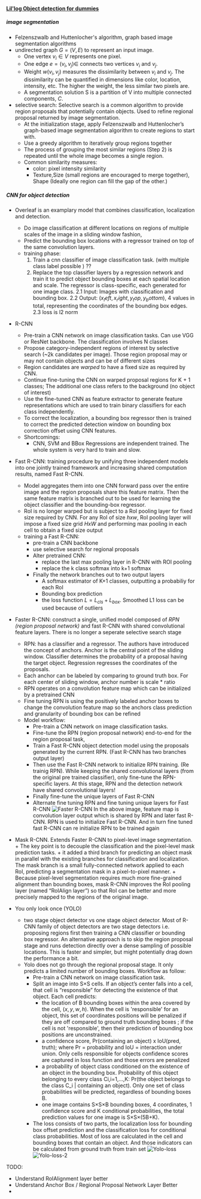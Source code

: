 #### [Lil'log Object detection for dummies](https://lilianweng.github.io/lil-log/2017/10/29/object-recognition-for-dummies-part-1.html)
##### image segmentation
- Felzenszwalb and Huttenlocher's algorithm, graph based image segmentation algorithms
- undirected graph $G=(V,E)$ to represent an input image. 
    + One vertex $v_{i} \in V$ represents one pixel. 
    + One edge $e=(v_i,v_j)\in$ connects two vertices $v_i$ and $v_j$. 
    + Weight $w(v_i,v_j)$ measures the dissimilarity between $v_i$ and $v_j$. The dissimilarity can be quantified in dimensions like color, location, intensity, etc. The higher the weight, the less similar two pixels are. 
    + A segmentation solution S is a partition of V into multiple connected components, ${C}$.
- selective search: Selective search is a common algorithm to provide region proposals that potentially contain objects. Used to refine regional proposal returned by image segmentation.
    + At the initialization stage, apply Felzenszwalb and Huttenlocher’s graph-based image segmentation algorithm to create regions to start with.
    + Use a greedy algorithm to iteratively group regions together
    + The process of grouping the most similar regions (Step 2) is repeated until the whole image becomes a single region.
    + Common similarity measures: 
        * color: pixel intensity similarity
        * Texture,Size (small regions are encouraged to merge together), Shape (Ideally one region can fill the gap of the other.)
##### CNN for object detection 
- Overleaf is an examplary model that combines classification, localization and detection.
    + Do image classification at different locations on regions of multiple scales of the image in a sliding window fashion, 
    + Predict the bounding box locations with a regressor trained on top of the same convolution layers.
    + training phase:
        1. Train a cnn classifier of image classification task. (with multiple class label possible ) ??
        2. Replace the top classifier layers by a regression network and train it to predict object bounding boxes at each spatial location and scale. The regressor is class-specific, each generated for one image class.
            2.1 Input: Images with classification and bounding box.
            2.2 Output: $(x_left,x_right,y_top,y_bottom)$, 4 values in total, representing the coordinates of the bounding box edges.  
            2.3 loss is l2 norm 

- R-CNN
    + Pre-train a CNN network on image classification tasks. Can use VGG or ResNet backbone. The classification involves N classes
    + Propose category-independent regions of interest by selective search (~2k candidates per image). Those region proposal may or may not contain objects and can be of different sizes 
    + Region candidates are *warped* to have a fixed size as required by CNN.
    + Continue fine-tuning the CNN on warped proposal regions for K + 1 classes; The additional one class refers to the background (no object of interest)
    + Use the fine-tuned CNN as feature extractor to generate feature representations which are used to train binary classifiers for each class independently. 
    + To correct the localization, a bounding box regressor then is trained to 
    correct the predicted detection window on bounding box correction offset using CNN features.
    + Shortcomings:
        * CNN, SVM and BBox Regressions are independent trained. The whole system is very hard to train and slow. 

- Fast R-CNN: training procedure by unifying three independent models into one jointly trained framework and increasing shared computation results, named Fast R-CNN. 
    * Model aggregates them into one CNN forward pass over the entire image and the region proposals share this feature matrix. Then the same feature matrix is branched out to be used for learning the object classifier and the bounding-box regressor.
    * RoI is no longer warped but is subject to a RoI pooling layer for fixed size required by CNN. For any RoI of size $hxw$, RoI pooling layer will impose a fixed size grid $HxW$ and performing max pooling in each cell to obtain a fixed size output 
    * training a Fast R-CNN:
        - pre-train a CNN backbone 
        - use selective search for regional proposals
        - Alter pretrained CNN:
            + replace the last max pooling layer in R-CNN with ROI pooling 
            + replace the k class softmax into k+1 softmax
        - Finally the network branches out to two output layers
            + A softmax estimator of K+1 classes, outputting a probabiliy for each RoI
            + Bounding box prediction 
            + the loss function $L=L_{cls}+L_{box}$. Smoothed L1 loss can be used because of outliers 
- Faster R-CNN: construct a single, unified model composed of *RPN (region proposal network)* and fast R-CNN with shared convolutional feature layers. There is no longer a seperate selective search stage 
    + RPN: has a classifier and a regressor. The authors have introduced the concept of anchors. Anchor is the central point of the sliding window. Classifier determines the probability of a proposal having the target object. Regression regresses the coordinates of the proposals. 
    + Each anchor can be labeled by comparing to ground truth box. For each center of sliding window, anchor number is scale * ratio
    + RPN operates on a convolution feature map which can be initialized by a pretrained CNN 
    + Fine tuning RPN is using the positively labeled anchor boxes to change the convolution feature map so the anchors class prediction and granularity of bounding box can be refined
    + Model workflow:
        * Pre-train a CNN network on image classification tasks.
        * Fine-tune the RPN (region proposal network) end-to-end for the region proposal task,
        * Train a Fast R-CNN object detection model using the proposals generated by the current RPN. (Fast R-CNN has two branches output layer)
        * Then use the Fast R-CNN network to initialize RPN training. (Re trainig RPN). While keeping the shared convolutional layers (from the original pre trained classifier), only fine-tune the RPN-specific layers. At this stage, RPN and the detection network have shared convolutional layers!
        * Finally fine-tune the unique layers of Fast R-CNN
        * Alternate fine tuning RPN and fine tuning unique layers for Fast R-CNN 
    ![Faster R-CNN](/Users/qxy001/Documents/personal_src/aiml/notes/Faster-RCNN-RPN.png)
    In the above image, feature map is convolution layer output which is shared by RPN and later fast R-CNN. RPN is used to initialize Fast R-CNN. And in turn fine tuned fast R-CNN can re initialize RPN to be trained again 

- Mask R-CNN. Extends Faster R-CNN to pixel-level image segmentation. 
        + The key point is to decouple the classification and the pixel-level mask prediction tasks. 
        + it added a third branch for predicting an object mask in parallel with the existing branches for classification and localization. The mask branch is a small fully-connected network applied to each RoI, predicting a segmentation mask in a pixel-to-pixel manner.
        + Because pixel-level segmentation requires much more fine-grained alignment than bounding boxes, mask R-CNN improves the RoI pooling layer (named “RoIAlign layer”) so that RoI can be better and more precisely mapped to the regions of the original image.

- You only look once (YOLO)
    + two stage object detector vs one stage object detector. Most of R-CNN family of object detectors are two stage detectors i.e. proposing regions first then training a CNN classifier or bounding box regressor. An alternative approach is to skip the region proposal stage and runs detection directly over a dense sampling of possible locations. This is faster and simpler, but might potentially drag down the performance a bit.
    + Yolo does not go through the regional proposal stage. It only predicts a limited number of bounding boxes. Workflow as follow:
        * Pre-train a CNN network on image classification task.
        * Split an image into S×S cells. If an object’s center falls into a cell, that cell is “responsible” for detecting the existence of that object. Each cell predicts:
            * the location of B bounding boxes within the area covered by the cell, $(x,y,w,h)$. When the cell is 'responsible' for an object, this set of coordinates positions will be penalized if they are off compared to ground truth bounding boxes ; if the cell is not 'responsible', then their prediction of bounding box positions are unconstrained. 
            * a confidence score, Pr(containing an object) x IoU(pred, truth); where Pr = probability and IoU = interaction under union. Only cells responsible for objects confidence scores are captured in loss function and those errors are penalized 
            * a probability of object class conditioned on the existence of an object in the bounding box. Probability of this object belonging to every class Ci,i=1,…,K: Pr(the object belongs to the class C_i | containing an object). Only one set of class probabilities will be predicted, regardless of  bounding boxes B.  
            * one image contains S×S×B bounding boxes, 4 coordinates, 1 confidence score and K conditional probabilities, the total prediction values for one image  is S×S×(5B+K).
        * The loss consists of two parts, the localization loss for bounding box offset prediction and the classification loss for conditional class probabilities. Most of loss are calculated in the cell and bounding boxes that contain an object. And those indicators can be calculated from ground truth from train set 
        ![Yolo-loss](/Users/qxy001/Documents/personal_src/aiml/notes/Yolo-loss.png)
        ![Yolo-loss-2](/Users/qxy001/Documents/personal_src/aiml/notes/Yolo-loss-2.png)


TODO:
- Understand RoIAlignment layer better 
- Understand Anchor Box / Regional Proposal Network Layer Better 
- 